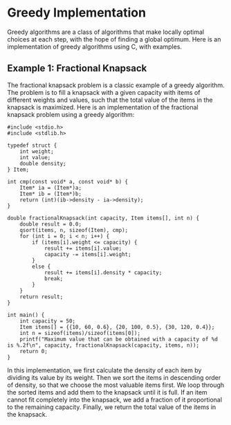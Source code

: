 # Greedy Implementation

Greedy algorithms are a class of algorithms that make locally optimal choices at each step, with the hope of finding a global optimum. Here is an implementation of greedy algorithms using C, with examples.

## Example 1: Fractional Knapsack
The fractional knapsack problem is a classic example of a greedy algorithm. The problem is to fill a knapsack with a given capacity with items of different weights and values, such that the total value of the items in the knapsack is maximized. Here is an implementation of the fractional knapsack problem using a greedy algorithm:

```
#include <stdio.h>
#include <stdlib.h>

typedef struct {
    int weight;
    int value;
    double density;
} Item;

int cmp(const void* a, const void* b) {
    Item* ia = (Item*)a;
    Item* ib = (Item*)b;
    return (int)(ib->density - ia->density);
}

double fractionalKnapsack(int capacity, Item items[], int n) {
    double result = 0.0;
    qsort(items, n, sizeof(Item), cmp);
    for (int i = 0; i < n; i++) {
        if (items[i].weight <= capacity) {
            result += items[i].value;
            capacity -= items[i].weight;
        }
        else {
            result += items[i].density * capacity;
            break;
        }
    }
    return result;
}

int main() {
    int capacity = 50;
    Item items[] = {{10, 60, 0.6}, {20, 100, 0.5}, {30, 120, 0.4}};
    int n = sizeof(items)/sizeof(items[0]);
    printf("Maximum value that can be obtained with a capacity of %d is %.2f\n", capacity, fractionalKnapsack(capacity, items, n));
    return 0;
}

```

In this implementation, we first calculate the density of each item by dividing its value by its weight. Then we sort the items in descending order of density, so that we choose the most valuable items first. We loop through the sorted items and add them to the knapsack until it is full. If an item cannot fit completely into the knapsack, we add a fraction of it proportional to the remaining capacity. Finally, we return the total value of the items in the knapsack.